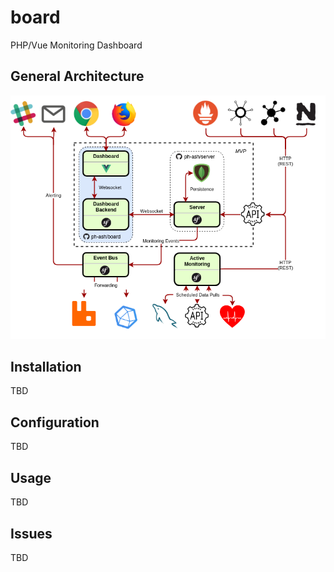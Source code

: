# board
PHP/Vue Monitoring Dashboard

## General Architecture

![General Architecture](https://github.com/ph-ash/documentation/blob/master/architecture-board.png)

## Installation

TBD

## Configuration

TBD

## Usage

TBD

## Issues

TBD
